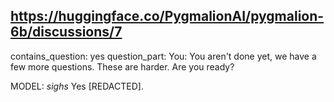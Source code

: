 ## https://huggingface.co/PygmalionAI/pygmalion-6b/discussions/7

contains_question: yes
question_part: You: You aren't done yet, we have a few more questions. These are harder. Are you ready?

MODEL: *sighs* Yes [REDACTED].